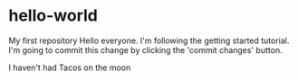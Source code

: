 # hello-world
My first repository
Hello everyone.
I'm following the getting started tutorial.
I'm going to commit this change by clicking the 'commit changes' button.


I haven't had Tacos on the moon

